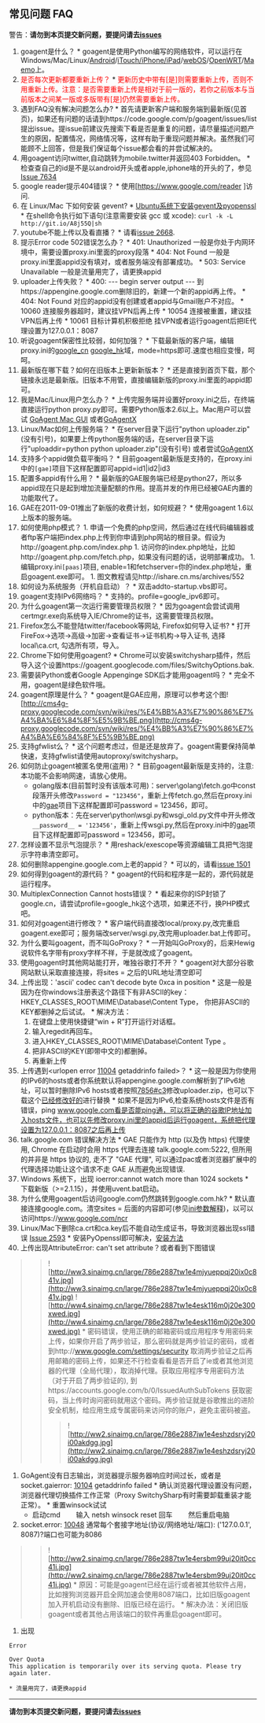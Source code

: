 ## 常见问题 FAQ ##
警告：**请勿到本页提交新问题，要提问请去[issues](https://code.google.com/p/goagent/issues/list)**
  1. goagent是什么？
    * goagent是使用Python编写的网络软件，可以运行在Windows/Mac/Linux/[Android](http://code.google.com/p/gaeproxy)/[iTouch/iPhone/iPad](https://code.google.com/p/goagent/wiki/GoAgent_IOS)/[webOS](https://code.google.com/p/goagent/wiki/GoAgent_webOS)/[OpenWRT](https://code.google.com/p/goagent/wiki/GoAgent_OpenWRT)/[Maemo](https://code.google.com/p/goagent/wiki/GoAgent_Maemo)上。
  1. <font color='red'>是否每次更新都要重新上传？</font>
    * <font color='red'>更新历史中带有[是]则需要重新上传，否则不用重新上传。注意：是否需要重新上传是相对于前一版的，若你之前版本与当前版本之间某一版或多版带有[是]仍然需要重新上传。</font>
  1. 遇到FAQ没有解决问题怎么办?
    * 首先请更新客户端和服务端到最新版(见首页)，如果还有问题的话请到https://code.google.com/p/goagent/issues/list 提出issue。提issue前建议先搜索下看是否是重复的问题，请尽量描述问题产生的原因，配置情况，网络情况等，这样有助于重现问题并解决。虽然我们可能顾不上回答，但是我们保证每个issue都会看的并尝试解决的。
  1. 用goagent访问twitter,自动跳转为mobile.twitter并返回403 Forbidden。
    * 检查查自己的id是不是以android开头或者apple,iphone啥的开头的了，参见 [Issue 7634](https://code.google.com/p/smartladder/issues/detail?id=7634)
  1. google reader提示404错误？
    * 使用[https://www.google.com/reader ]访问.
  1. 在 Linux/Mac 下如何安装 gevent?
    * [Ubuntu系统下安装gevent及pyopenssl](https://code.google.com/p/goagent/wiki/InstallGeventAndPyopensslOnUbuntu)
    * 在shell命令执行如下语句(注意需要安装 gcc 或 xcode): `curl -k -L http://git.io/A8j55Q|sh`
  1. youtube不能上传以及看直播？
    * 请看[issue 2668](https://code.google.com/p/goagent/issues/detail?id=2868).
  1. 提示Error code 502错误怎么办？
    * 401: Unauthorized 一般是你处于内网环境中，需要设置proxy.ini里面的proxy段落
    * 404: Not Found 一般是proxy.ini里面appid没有填对，或者服务端没有部署成功。
    * 503: Service Unavailable 一般是流量用完了，请更换appid
  1. uploader上传失败？
    * 400: --- begin server output --- 到https://appengine.google.com删除旧的，新建一个新的appid再上传。
    * 404: Not Found 对应的appid没有创建或者appid与Gmail账户不对应。
    * 10060 连接服务器超时，建议挂VPN后再上传
    * 10054 连接被重置，建议挂VPN后再上传
    * 10061 目标计算机积极拒绝 挂VPN或者运行goagent后把IE代理设置为127.0.0.1：8087
  1. 听说goagent保密性比较弱，如何加强？
    * 下载最新版的客户端，编辑proxy.ini的[google\_cn](google_cn.md) [google\_hk](google_hk.md)域，mode=https即可.速度也相应变慢，呵呵。
  1. 最新版在哪下载？如何在旧版本上更新新版本？
    * 还是直接到首页下载，那个链接永远是最新版。旧版本不用管，直接编辑新版的proxy.ini里面的appid即可。
  1. 我是Mac/Linux用户怎么办？
    * 上传完服务端并设置好proxy.ini之后，在终端直接运行python proxy.py即可。需要Python版本2.6以上。Mac用户可以尝试 [GoAgent Mac GUI](https://goagent.googlecode.com/files/GoAgentMac.dmg) 或者[GoAgentX](https://github.com/ohdarling/GoAgentX)
  1. Linux/Mac如何上传服务端？
    * 在server目录下运行"python uploader.zip"(没有引号)，如果要上传python服务端的话，在server目录下运行"uploaddir=python python uploader.zip"(没有引号) 或者尝试[GoAgentX](https://github.com/ohdarling/GoAgentX)
  1. 支持多个appid做负载平衡吗？
    * 目前goagent最新版是支持的，在proxy.ini中的`[gae]`项目下这样配置即可appid=id1|id2|id3
  1. 配置多appid有什么用？
    * 最新版的GAE服务端已经是python27，所以多appid现在只是起到增加流量配额的作用。提高并发的作用已经被GAE内置的功能取代了。
  1. GAE在2011-09-01推出了新版的收费计划，如何规避？
    * 使用goagent 1.6以上版本的服务端。
  1. 如何使用php模式？
    1. 申请一个免费的php空间，然后通过在线代码编辑器或者ftp客户端把index.php上传到你申请到php网站的根目录。假设为http://goagent.php.com/index.php
    1. 访问你的index.php地址，比如http://goagent.php.com/fetch.php，如果没有问题的话，说明部署成功。
    1. 编辑proxy.ini`[paas]`项目, enable=1和fetchserver=你的index.php地址，重启goagent.exe即可。
    1. 图文教程请见http://ishare.cn.ms/archives/552
  1. 如何设为系统服务（开机自启动）？
    * 双击addto-startup.vbs即可。
  1. goagent支持IPv6网络吗？
    * 支持的。profile=google\_ipv6即可。
  1. 为什么goagent第一次运行需要管理员权限？
    * 因为goagent会尝试调用certmgr.exe向系统导入IE/Chrome的证书，这需要管理员权限。
  1. Firefox怎么不能登陆twitter/facebook等网站, Firefox如何导入证书?
    * 打开FireFox->选项->高级->加密->查看证书->证书机构->导入证书, 选择local\ca.crt, 勾选所有项，导入。
  1. Chrome下如何使用goagent?
    * Chrome可以安装switchysharp插件，然后导入这个设置https://goagent.googlecode.com/files/SwitchyOptions.bak.
  1. 需要装Python或者Google Appenginge SDK后才能用goagent吗？
    * 完全不用，goagent是绿色软件哦。
  1. goagent原理是什么？
    * goagent是GAE应用，原理可以参考这个图![http://cms4g-proxy.googlecode.com/svn/wiki/res/%E4%BB%A3%E7%90%86%E7%A4%BA%E6%84%8F%E5%9B%BE.png](http://cms4g-proxy.googlecode.com/svn/wiki/res/%E4%BB%A3%E7%90%86%E7%A4%BA%E6%84%8F%E5%9B%BE.png)
  1. 支持gfwlist么？
    * 这个问题考虑过，但是还是放弃了。goagent需要保持简单快速，支持gfwlist请使用autoproxy/switchysharp。
  1. 如何防止goagent被匿名使用(盗用)？
    * 目前goagent最新版是支持的，注意:本功能不会影响网速，请放心使用。
      * golang版本(目前暂时没有该版本可用)：server\golang\fetch.go中const段落开头修改`Password = "123456"`，重新上传fetch.go,然后在proxy.ini中的[gae](gae.md)项目下这样配置即可password = 123456，即可。
      * python版本：先在server\python\wsgi.py和wsgi\_old.py文件中开头修改`__password__ = '123456'`，重新上传wsgi.py,然后在proxy.ini中的[gae](gae.md)项目下这样配置即可password = 123456，即可。
  1. 怎样设置不显示气泡提示？
    * 用reshack/exescope等资源编辑工具把气泡提示字符串清空即可。
  1. 如何删除appengine.google.com上老的appid？
    * 可以的，请看[issue 1501](https://code.google.com/p/goagent/issues/detail?id=1501)
  1. 如何得到goagent的源代码？
    * goagent的代码和程序是一起的，源代码就是运行程序。
  1. MultiplexConnection Cannot hosts错误？
    * 看起来你的ISP封锁了google.cn，请尝试profile=google\_hk这个选项，如果还不行，换PHP模式吧。
  1. 如何对goagent进行修改？
    * 客户端代码直接改local/proxy.py,改完重启goagent.exe即可；服务端改server/wsgi.py,改完用uploader.bat上传即可。
  1. 为什么要叫goagent，而不叫GoProxy？
    * 一开始叫GoProxy的，后来Hewig说软件名字带有proxy字样不祥，于是就改成了goagent。
  1. 使用goagent时其他网站能打开，唯独谷歌打不开？
    * goagent对大部分谷歌网站默认采取直接连接，将sites = 之后的URL地址清空即可
  1. 上传出现：'ascii' codec can't decode byte 0xca in position
    * 这是一般是因为在你windows注册表这个路径下有非ASCII的key：HKEY\_CLASSES\_ROOT\MIME\Database\Content Type， 你把非ASCII的KEY都删掉之后试试。
    * 解决方法：
      1. 在键盘上使用快捷键“win + R”打开运行对话框。
      1. 输入regedit再回车。
      1. 进入HKEY\_CLASSES\_ROOT\MIME\Database\Content Type 。
      1. 把非ASCII的KEY(即带中文的)都删掉。
      1. 再重新上传
  1. 上传遇到<urlopen error [11004](Errno.md) getaddrinfo failed>？
    * 这一般是因为你使用的IPv6的hosts或者你系统默认将appengine.google.com解析到了IPv6地址，可以暂时删除IPv6 hosts或者按照[7856#c3](https://code.google.com/p/goagent/issues/detail?id=7856#c3)修改uploader.zip，也可以下载这个[已经修改好的](https://code.google.com/p/goagent/downloads/detail?name=uploader.zip&can=2&q=)进行替换
    * 如果不是因为IPv6,检查系统hosts文件是否有错误，ping www.google.com看是否能ping通，可以将正确的谷歌IP地址加入hosts文件，也可以先修改proxy.ini里的appid后运行goagent，系统把代理设置为127.0.0.1：8087之后再上传
  1. talk.google.com 错误解决方法
    * GAE 只能作为 http (以及伪 https) 代理使用, Chrome 在启动时会用 https 代理去连接 talk.google.com:5222, 但所用的并非是 https 协议的, 走不了 "GAE 代理", 可以通过pac或者浏览器扩展中的代理选择功能让这个请求不走 GAE 从而避免出现错误.
  1. Windows 系统下，出现 ioerror:cannot watch more than 1024 sockets
    * 下载新版（>=2.1.15），并使用uvent.bat启动。
  1. 为什么使用goagent后访问google.com仍然跳转到google.com.hk?
    * 默认直接连接google.com。清空sites = 后面的内容即可(参见[ini参数解释](https://code.google.com/p/goagent/wiki/ConfigIntroduce))，以可以访问https://www.google.com/ncr
  1. Linux/Mac下删除ca.crt和ca.key后不能自动生成证书，导致浏览器出现ssl错误  [Issue 2593](https://code.google.com/p/smartladder/issues/detail?id=2593)
    * 安装PyOpenssl即可解决，[安装方法](https://code.google.com/p/goagent/wiki/GoAgent_Linux)
  1. 上传出现AttributeError: can't set attribute？或者看到下图错误
> > ![http://ww3.sinaimg.cn/large/786e2887tw1e4mjyueppqj20ix0c841v.jpg](http://ww3.sinaimg.cn/large/786e2887tw1e4mjyueppqj20ix0c841v.jpg)
> > ![http://ww4.sinaimg.cn/large/786e2887tw1e4esk116m0j20e300xwed.jpg](http://ww4.sinaimg.cn/large/786e2887tw1e4esk116m0j20e300xwed.jpg)
    * 密码错误，使用正确的邮箱密码或应用程序专用密码来上传，如果你开启了两步验证，那么密码就是两步验证的密码，或者到http://www.google.com/settings/security 取消两步验证之后再用邮箱的密码上传，如果还不行检查看看是否开启了ie或者其他浏览器的代理（全局代理），取消掉代理。获取应用程序专用密码方法（对于开启了两步验证的), 到https://accounts.google.com/b/0/IssuedAuthSubTokens 获取密码，当上传时询问密码就用这个密码。两步验证就是谷歌推出的进阶安全机制，给应用生成专属密码来访问你的账户，避免主密码被盗。
> > > ![http://ww2.sinaimg.cn/large/786e2887jw1e4eshzdsryj20i00akdgg.jpg](http://ww2.sinaimg.cn/large/786e2887jw1e4eshzdsryj20i00akdgg.jpg)
  1. GoAgent没有日志输出，浏览器提示服务器响应时间过长，或者是socket.gaierror: [10104](Errno.md) getaddrinfo failed
    * 确认浏览器代理设置没有问题，浏览器代理切换插件工作正常（Proxy SwitchySharp有时需要卸载重装才能正常）。
    * 重置winsock试试
      * 启动cmd 　　输入 netsh winsock reset 回车 　　然后重启电脑
  1. socket.error: [10048](Errno.md) 通常每个套接字地址(协议/网络地址/端口): ('127.0.0.1', 8087)?端口也可能为8086

> > ![http://ww2.sinaimg.cn/large/786e2887tw1e4ersbm99uj20it0cc41i.jpg](http://ww2.sinaimg.cn/large/786e2887tw1e4ersbm99uj20it0cc41i.jpg)
    * 原因：可能是goagent已经在运行或者被其他软件占用，比如搜狗浏览器开启全网加速会使用8087端口，比如旧版goagent加入开机启动没有删除、旧版已经在运行。
      * 解决办法：关闭旧版goagent或者其他占用该端口的软件再重启goagent即可。
  1. 出现
```
Error 

Over Quota
This application is temporarily over its serving quota. Please try again later.
```
    * 流量用完了，请更换appid

---

**请勿到本页提交新问题，要提问请去[issues](https://code.google.com/p/goagent/issues/list)**